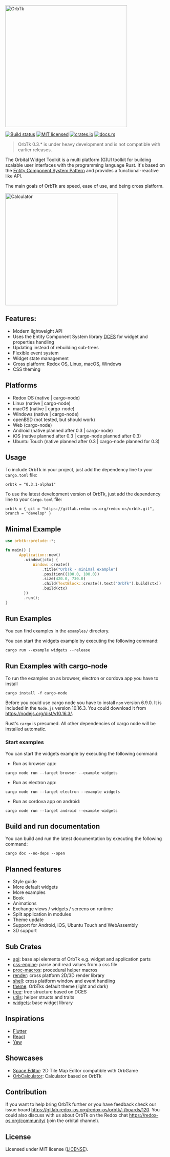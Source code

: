 <img alt="OrbTk" width="380" src="https://gitlab.redox-os.org/redox-os/assets/raw/master/logos/orbtk/logo_dark.png">

[![Build status](https://gitlab.redox-os.org/redox-os/orbtk/badges/master/build.svg)](https://gitlab.redox-os.org/redox-os/orbtk/pipelines)
[![MIT licensed](https://img.shields.io/badge/license-MIT-blue.svg)](./LICENSE)
[![crates.io](https://img.shields.io/badge/crates.io-v0.3.1alpha1-orange.svg)](https://crates.io/crates/orbtk)
[![docs.rs](https://docs.rs/orbtk/badge.svg)](https://docs.rs/orbtk)

> OrbTk 0.3.* is under heavy development and is not compatible with earlier releases.

The Orbital Widget Toolkit is a multi platform (G)UI toolkit for building scalable user interfaces with the programming language Rust. It's based
on the [Entity Component System Pattern](https://en.wikipedia.org/wiki/Entity_system) and provides a functional-reactive like API.

The main goals of OrbTk are speed, ease of use, and being cross platform.

<img alt="Calculator" width="350" src="https://gitlab.redox-os.org/redox-os/assets/raw/master/screenshots/Calculator.png">

## Features:

* Modern lightweight API
* Uses the Entity Component System library [DCES](https://gitlab.redox-os.org/redox-os/dces-rust) for widget and properties handling
* Updating instead of rebuilding sub-trees
* Flexible event system
* Widget state management
* Cross platform: Redox OS, Linux, macOS, Windows
* CSS theming

## Platforms

* Redox OS (native | cargo-node)
* Linux (native | cargo-node)
* macOS (native | cargo-node)
* Windows (native | cargo-node)
* openBSD (not tested, but should work)
* Web (cargo-node)
* Android (native planned after 0.3 | cargo-node)
* iOS (native planned after 0.3 | cargo-node planned after 0.3)
* Ubuntu Touch (native planned  after 0.3 | cargo-node planned for 0.3)

## Usage

To include OrbTk in your project, just add the dependency
line to your `Cargo.toml` file:

```text
orbtk = "0.3.1-alpha1"
```

To use the latest development version of OrbTk, just add the dependency
line to your `Cargo.toml` file:

```text
orbtk = { git = "https://gitlab.redox-os.org/redox-os/orbtk.git", branch = "develop" }
```

## Minimal Example

```rust
use orbtk::prelude::*;

fn main() {
      Application::new()
        .window(|ctx| {
            Window::create()
                .title("OrbTk - minimal example")
                .position((100.0, 100.0))
                .size(420.0, 730.0)
                .child(TextBlock::create().text("OrbTk").build(ctx))
                .build(ctx)
        })
        .run();
}
```

## Run Examples

You can find examples in the `examples/` directory.

You can start the widgets example by executing the following command:

```text
cargo run --example widgets --release
```

## Run Examples with cargo-node

To run the examples on as browser, electron or cordova app you have to install

```text
cargo install -f cargo-node
```

Before you could use cargo node you have to install `npm` version 6.9.0. It is included in the `Node.js` version 10.16.3. You could download it from https://nodejs.org/dist/v10.16.3/. 

Rust's `cargo` is presumed. All other dependencies of cargo node will be installed automatic.

### Start examples

You can start the widgets example by executing the following command:

* Run as browser app:

```text
cargo node run --target browser --example widgets
```

* Run as electron app:

```text
cargo node run --target electron --example widgets
```

* Run as cordova app on android:

```text
cargo node run --target android --example widgets
```

## Build and run documentation

You can build and run the latest documentation by executing the following command:

```text
cargo doc --no-deps --open
```

## Planned features

* Style guide
* More default widgets
* More examples
* Book
* Animations
* Exchange views / widgets / screens on runtime
* Split application in modules
* Theme update
* Support for Android, iOS, Ubuntu Touch and WebAssembly
* 3D support

## Sub Crates

* [api](https://gitlab.redox-os.org/redox-os/orbtk/tree/master/crates/api): base api elements of OrbTk e.g. widget and application parts
* [css-engine](https://gitlab.redox-os.org/redox-os/orbtk/tree/master/crates/css-engine): parse and read values from a css file
* [proc-macros](https://gitlab.redox-os.org/redox-os/orbtk/tree/master/crates/proc-macros): procedural helper macros
* [render](https://gitlab.redox-os.org/redox-os/orbtk/tree/master/crates/render): cross platform 2D/3D render library
* [shell](https://gitlab.redox-os.org/redox-os/orbtk/tree/master/crates/api): cross platform window and event handling
* [theme](https://gitlab.redox-os.org/redox-os/orbtk/tree/master/crates/theme): OrbTks default theme (light and dark)
* [tree](https://gitlab.redox-os.org/redox-os/orbtk/tree/master/crates/tree): tree structure based on DCES
* [utils](https://gitlab.redox-os.org/redox-os/orbtk/tree/master/crates/utils): helper structs and traits
* [widgets](https://gitlab.redox-os.org/redox-os/orbtk/tree/master/crates/widgets): base widget library

## Inspirations

* [Flutter](https://flutter.io/)
* [React](https://reactjs.org/)
* [Yew](https://github.com/DenisKolodin/yew)

## Showcases

* [Space Editor](https://codeberg.org/pinhead-galaxy/space-editor): 2D Tile Map Editor compatible with OrbGame
* [OrbCalculator](https://gitlab.redox-os.org/redox-os/orbcalculator): Calculator based on OrbTk

## Contribution

If you want to help bring OrbTk further or you have feedback check our issue board https://gitlab.redox-os.org/redox-os/orbtk/-/boards/120. You could also discuss with us about OrbTk on the Redox chat https://redox-os.org/community/ (join the orbital channel).

## License

Licensed under MIT license ([LICENSE](LICENSE)).